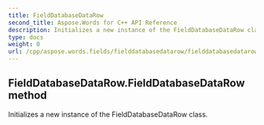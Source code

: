```yaml
---
title: FieldDatabaseDataRow
second_title: Aspose.Words for C++ API Reference
description: Initializes a new instance of the FieldDatabaseDataRow class. 
type: docs
weight: 0
url: /cpp/aspose.words.fields/fielddatabasedatarow/fielddatabasedatarow/
---
```

## FieldDatabaseDataRow.FieldDatabaseDataRow method


Initializes a new instance of the FieldDatabaseDataRow class. 

